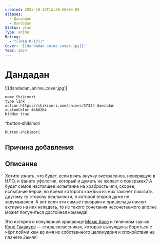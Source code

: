 ```yaml
---
created: 2025-10-12T13:39:55+03:00
aliases:
  - Дандадан
  - Dandadan
Status: plan
Type: anime
Rating:
  - "[[®️16|R-17]]"
Cover: "[[dandadan_anime_cover.jpg]]"
Year: 2024
---
```


# Дандадан

![[dandadan_anime_cover.jpg]]



```button
name Shikimori
type link
action https://shikimori.one/animes/57334-dandadan
customColor #4682b4
hidden true
```
^button-shikimori





`button-shikimori`

## Причина добавления




## Описание

Хотите узнать, что будет, если взять внучку экстрасенса, неверящую в НЛО, и фаната уфологии, который и думать не желает о призраках? А будет самое настоящее испытание на храбрость или, скорее, испытание верой, во время которого каждый из них захочет показать другому ту сторону реальности, о которой второй даже не задумывался. А вот если эти самые призраки и пришельцы начнут активно на них нападать, то из такого сочетания несочетаемого вполне может получиться достойная команда!  
  
Это история о популярной красавице [Момо Аясэ](https://shikimori.one/characters/196898-momo-ayase) и типичном заучке [Кэне Такакуре](https://shikimori.one/characters/196899-ken-takakura) — старшеклассниках, которые вынуждены бороться с чёрт пойми кем во имя их собственного целомудрия и спокойствия на планете Земля!
